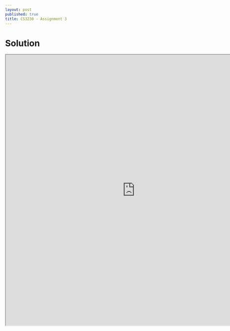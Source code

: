 ```yaml
---
layout: post
published: true
title: CS3230 - Assignment 3
---
```


# Solution
<iframe src="https://drive.google.com/file/d/1Pt7hMKy9rgkWV4wXFCp4ThF54TojRPoa/preview" width="840" height="880"></iframe>